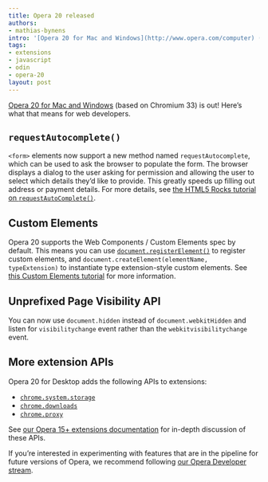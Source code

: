 ```yaml
---
title: Opera 20 released
authors:
- mathias-bynens
intro: '[Opera 20 for Mac and Windows](http://www.opera.com/computer) (based on Chromium 33) is out! Here’s what that means for web developers.'
tags:
- extensions
- javascript
- odin
- opera-20
layout: post
---
```


[Opera 20 for Mac and Windows](http://www.opera.com/computer) (based on Chromium 33) is out! Here’s what that means for web developers.

## `requestAutocomplete()`

`<form>` elements now support a new method named `requestAutocomplete`, which can be used to ask the browser to populate the form. The browser displays a dialog to the user asking for permission and allowing the user to select which details they’d like to provide. This greatly speeds up filling out address or payment details. For more details, see [the HTML5 Rocks tutorial on `requestAutoComplete()`](http://www.html5rocks.com/en/tutorials/forms/requestautocomplete/).

## Custom Elements

Opera 20 supports the Web Components / Custom Elements spec by default. This means you can use [`document.registerElement()`](http://w3c.github.io/webcomponents/spec/custom/#extensions-to-document-interface-to-register) to register custom elements, and `document.createElement(elementName, typeExtension)` to instantiate type extension-style custom elements. See [this Custom Elements tutorial](http://www.html5rocks.com/en/tutorials/webcomponents/customelements/) for more information.

## Unprefixed Page Visibility API

You can now use  `document.hidden` instead of `document.webkitHidden` and listen for `visibilitychange` event rather than the `webkitvisibilitychange` event.

## More extension APIs

Opera 20 for Desktop adds the following APIs to extensions:

* [`chrome.system.storage`](http://dev.opera.com/extension-docs/system.storage.html)
* [`chrome.downloads`](http://dev.opera.com/extension-docs/downloads.html)
* [`chrome.proxy`](http://dev.opera.com/extension-docs/proxy.html)

See [our Opera 15+ extensions documentation](http://dev.opera.com/extension-docs/) for in-depth discussion of these APIs.

If you’re interested in experimenting with features that are in the pipeline for future versions of Opera, we recommend following [our Opera Developer stream](http://www.opera.com/developer).
